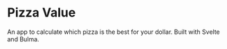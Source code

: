 # Pizza Value

An app to calculate which pizza is the best for your dollar.
Built with Svelte and Bulma.
